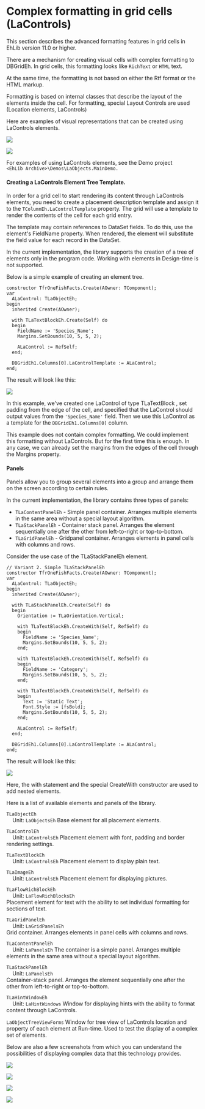 # Complex formatting in grid cells (LaControls)


This section describes the advanced formatting features in grid cells in EhLib version 11.0 or higher.

There are a mechanism for creating visual cells with complex formatting to DBGridEh.
In grid cells, this formatting looks like `RichText` or `HTML` text.

At the same time, the formatting is not based on either the Rtf format or the HTML markup.

Formatting is based on internal classes that describe the layout of the elements inside the cell.
For formatting, special Layout Controls are used (Location elements, LaControls)

Here are examples of visual representations that can be created using LaControls elements.

![](../../images/clip0072.png)

![](../../images/clip0073.png)

For examples of using LaControls elements, see the Demo project<br>
`<EhLib Archive>\Demos\LaObjects.MainDemo.`

#### Creating a LaControls Element Tree Template.

In order for a grid cell to start rendering its content through LaControls elements, you need to create a placement description template and assign it to the `TColumnEh.LaControlTemplate` property. The grid will use a template to render the contents of the cell for each grid entry.

The template may contain references to DataSet fields. To do this, use the element's FieldName property. When rendered, the element will substitute the field value for each record in the DataSet.

In the current implementation, the library supports the creation of a tree of elements only in the program code. Working with elements in Design-time is not supported.

Below is a simple example of creating an element tree.

```pascal:no-line-numbers
constructor TfrOneFishFacts.Create(AOwner: TComponent);
var
  ALaControl: TLaObjectEh;
begin
  inherited Create(AOwner);
 
  with TLaTextBlockEh.Create(Self) do
  begin
    FieldName := 'Species_Name';
    Margins.SetBounds(10, 5, 5, 2);
 
    ALaControl := RefSelf;
  end;
 
  DBGridEh1.Columns[0].LaControlTemplate := ALaControl;
end;
```

The result will look like this:

![](../../images/clip0074.png)

In this example, we've created one LaControl of type TLaTextBlock , set padding from the edge of the cell, and specified that the LaControl should output values from the `'Species_Name'` field. Then we use this LaControl as a template for the `DBGridEh1.Columns[0]` column.

This example does not contain complex formatting. We could implement this formatting without LaControls. But for the first time this is enough. In any case, we can already set the margins from the edges of the cell through the Margins property.

#### Panels
Panels allow you to group several elements into a group and arrange them on the screen according to certain rules.

In the current implementation, the library contains three types of panels: 
- `TLaContentPanelEh` - Simple panel container. Arranges multiple elements in the same area without a special layout algorithm.
- `TLaStackPanelEh` - Container stack panel. Arranges the element sequentially one after the other from left-to-right or top-to-bottom.
- `TLaGridPanelEh` - Gridpanel container. Arranges elements in panel cells with columns and rows.

Consider the use case of the TLaStackPanelEh element.

```pascal:no-line-numbers
// Variant 2. Simple TLaStackPanelEh
constructor TfrOneFishFacts.Create(AOwner: TComponent);
var
  ALaControl: TLaObjectEh;
begin
  inherited Create(AOwner);
 
  with TLaStackPanelEh.Create(Self) do
  begin
    Orientation := TLaOrientation.Vertical;
 
    with TLaTextBlockEh.CreateWith(Self, RefSelf) do
    begin
      FieldName := 'Species_Name';
      Margins.SetBounds(10, 5, 5, 2);
    end;
 
    with TLaTextBlockEh.CreateWith(Self, RefSelf) do
    begin
      FieldName := 'Category';
      Margins.SetBounds(10, 5, 5, 2);
    end;
 
    with TLaTextBlockEh.CreateWith(Self, RefSelf) do
    begin
      Text := 'Static Text';
      Font.Style := [fsBold];
      Margins.SetBounds(10, 5, 5, 2);
    end;
 
    ALaControl := RefSelf;
  end;
 
  DBGridEh1.Columns[0].LaControlTemplate := ALaControl;
end;
```

The result will look like this:

![](../../images/clip0075.png)

Here, the with statement and the special CreateWith constructor are used to add nested elements.

Here is a list of available elements and panels of the library.

`TLaObjectEh`  
&nbsp;&nbsp;&nbsp;&nbsp;Unit: `LaObjectsEh`
<sh>Base element for all placement elements.</sh>

`TLaControlEh`  
&nbsp;&nbsp;&nbsp;&nbsp;Unit: `LaControlsEh`
<sh>Placement element with font, padding and border rendering settings.</sh>

`TLaTextBlockEh`  
&nbsp;&nbsp;&nbsp;&nbsp;Unit: `LaControlsEh`
<sh>Placement element to display plain text.</sh>

`TLaImageEh`  
&nbsp;&nbsp;&nbsp;&nbsp;Unit: `LaControlsEh`
<sh>Placement element for displaying pictures.</sh>
		
`TLaFlowRichBlockEh`  
&nbsp;&nbsp;&nbsp;&nbsp;Unit: `LaFlowRichBlocksEh`	
<sh>Placement element for text with the ability to set individual formatting for sections of text.</sh>
		
`TLaGridPanelEh`  
&nbsp;&nbsp;&nbsp;&nbsp;Unit: `LaGridPanelsEh`	
<sh>Grid container. Arranges elements in panel cells with columns and rows.</sh>
		
`TLaContentPanelEh`  
&nbsp;&nbsp;&nbsp;&nbsp;Unit: `LaPanelsEh`
<sh>The container is a simple panel. Arranges multiple elements in the same area without a special layout algorithm.</sh>

`TLaStackPanelEh`  
&nbsp;&nbsp;&nbsp;&nbsp;Unit: `LaPanelsEh`	
<sh>Container-stack panel. Arranges the element sequentially one after the other from left-to-right or top-to-bottom.</sh>
		
`TLaHintWindowEh`  
&nbsp;&nbsp;&nbsp;&nbsp;Unit: `LaHintWindows`
<sh>Window for displaying hints with the ability to format content through LaControls.</sh>

`LaObjectTreeViewForms`
<sh>Window for tree view of LaControls location and property of each element at Run-time. Used to test the display of a complex set of elements.</sh>


Below are also a few screenshots from which you can understand the possibilities of displaying complex data that this technology provides.

![](../../images/clip0075.png)

![](../../images/clip0078.png)

![](../../images/clip0079.png)

![](../../images/clip0080.png)
